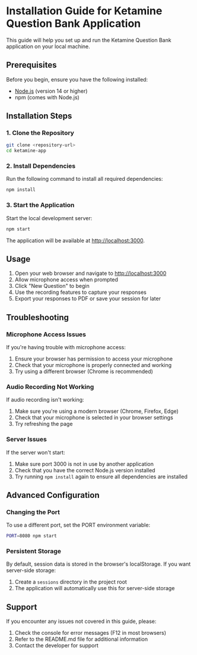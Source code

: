 # Installation Guide for Ketamine Question Bank Application

This guide will help you set up and run the Ketamine Question Bank application on your local machine.

## Prerequisites

Before you begin, ensure you have the following installed:

- [Node.js](https://nodejs.org/) (version 14 or higher)
- npm (comes with Node.js)

## Installation Steps

### 1. Clone the Repository

```bash
git clone <repository-url>
cd ketamine-app
```

### 2. Install Dependencies

Run the following command to install all required dependencies:

```bash
npm install
```

### 3. Start the Application

Start the local development server:

```bash
npm start
```

The application will be available at [http://localhost:3000](http://localhost:3000).

## Usage

1. Open your web browser and navigate to [http://localhost:3000](http://localhost:3000)
2. Allow microphone access when prompted
3. Click "New Question" to begin
4. Use the recording features to capture your responses
5. Export your responses to PDF or save your session for later

## Troubleshooting

### Microphone Access Issues

If you're having trouble with microphone access:

1. Ensure your browser has permission to access your microphone
2. Check that your microphone is properly connected and working
3. Try using a different browser (Chrome is recommended)

### Audio Recording Not Working

If audio recording isn't working:

1. Make sure you're using a modern browser (Chrome, Firefox, Edge)
2. Check that your microphone is selected in your browser settings
3. Try refreshing the page

### Server Issues

If the server won't start:

1. Make sure port 3000 is not in use by another application
2. Check that you have the correct Node.js version installed
3. Try running `npm install` again to ensure all dependencies are installed

## Advanced Configuration

### Changing the Port

To use a different port, set the PORT environment variable:

```bash
PORT=8080 npm start
```

### Persistent Storage

By default, session data is stored in the browser's localStorage. If you want server-side storage:

1. Create a `sessions` directory in the project root
2. The application will automatically use this for server-side storage

## Support

If you encounter any issues not covered in this guide, please:

1. Check the console for error messages (F12 in most browsers)
2. Refer to the README.md file for additional information
3. Contact the developer for support